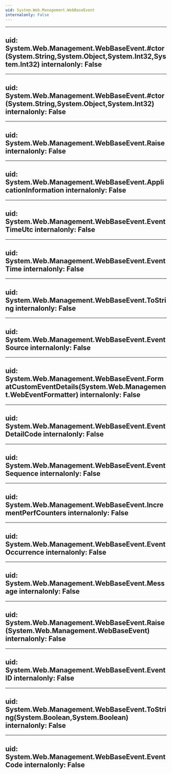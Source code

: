 ```yaml
---
uid: System.Web.Management.WebBaseEvent
internalonly: False
---
```


---
uid: System.Web.Management.WebBaseEvent.#ctor(System.String,System.Object,System.Int32,System.Int32)
internalonly: False
---

---
uid: System.Web.Management.WebBaseEvent.#ctor(System.String,System.Object,System.Int32)
internalonly: False
---

---
uid: System.Web.Management.WebBaseEvent.Raise
internalonly: False
---

---
uid: System.Web.Management.WebBaseEvent.ApplicationInformation
internalonly: False
---

---
uid: System.Web.Management.WebBaseEvent.EventTimeUtc
internalonly: False
---

---
uid: System.Web.Management.WebBaseEvent.EventTime
internalonly: False
---

---
uid: System.Web.Management.WebBaseEvent.ToString
internalonly: False
---

---
uid: System.Web.Management.WebBaseEvent.EventSource
internalonly: False
---

---
uid: System.Web.Management.WebBaseEvent.FormatCustomEventDetails(System.Web.Management.WebEventFormatter)
internalonly: False
---

---
uid: System.Web.Management.WebBaseEvent.EventDetailCode
internalonly: False
---

---
uid: System.Web.Management.WebBaseEvent.EventSequence
internalonly: False
---

---
uid: System.Web.Management.WebBaseEvent.IncrementPerfCounters
internalonly: False
---

---
uid: System.Web.Management.WebBaseEvent.EventOccurrence
internalonly: False
---

---
uid: System.Web.Management.WebBaseEvent.Message
internalonly: False
---

---
uid: System.Web.Management.WebBaseEvent.Raise(System.Web.Management.WebBaseEvent)
internalonly: False
---

---
uid: System.Web.Management.WebBaseEvent.EventID
internalonly: False
---

---
uid: System.Web.Management.WebBaseEvent.ToString(System.Boolean,System.Boolean)
internalonly: False
---

---
uid: System.Web.Management.WebBaseEvent.EventCode
internalonly: False
---
